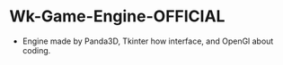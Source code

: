 # Wk-Game-Engine-OFFICIAL
- Engine made by Panda3D, Tkinter how interface, and OpenGl about coding.
